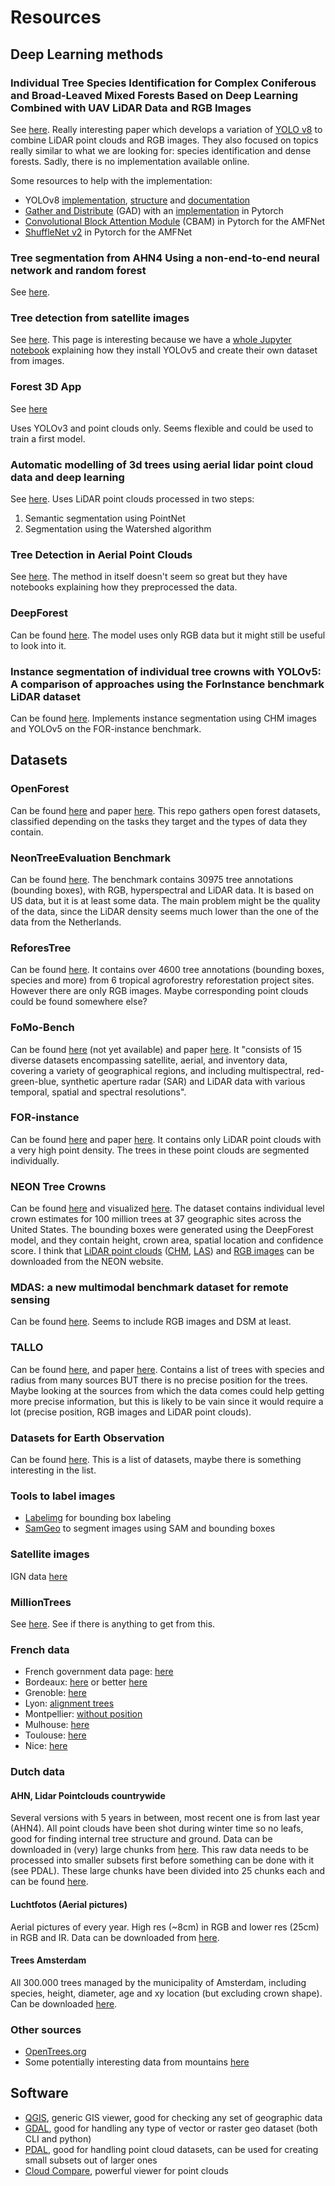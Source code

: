 # Resources

## Deep Learning methods

### Individual Tree Species Identification for Complex Coniferous and Broad-Leaved Mixed Forests Based on Deep Learning Combined with UAV LiDAR Data and RGB Images

See [here](https://www.mdpi.com/1999-4907/15/2/293). Really interesting paper which develops a variation of [YOLO v8](https://github.com/ultralytics/ultralytics) to combine LiDAR point clouds and RGB images. They also focused on topics really similar to what we are looking for: species identification and dense forests. Sadly, there is no implementation available online.

Some resources to help with the implementation:

- YOLOv8 [implementation](https://github.com/ultralytics/ultralytics), [structure](https://github.com/ultralytics/ultralytics/issues/189) and [documentation](https://docs.ultralytics.com/models/yolov8/)
- [Gather and Distribute](https://arxiv.org/pdf/2309.11331.pdf) (GAD) with an [implementation](https://github.com/huawei-noah/Efficient-Computing/tree/master/Detection/Gold-YOLO) in Pytorch
- [Convolutional Block Attention Module](https://github.com/Peachypie98/CBAM) (CBAM) in Pytorch for the AMFNet
- [ShuffleNet v2](https://github.com/pytorch/vision/blob/main/torchvision/models/shufflenetv2.py) in Pytorch for the AMFNet

### Tree segmentation from AHN4 Using a non-end-to-end neural network and random forest

See [here](https://repository.tudelft.nl/islandora/object/uuid%3A5d2ad31c-476e-4048-83f2-a5b4f92494d1).

### Tree detection from satellite images

See [here](https://github.com/talhayavcin/Tree-detection-from-satellite-images). This page is interesting because we have a [whole Jupyter notebook](https://github.com/talhayavcin/Tree-detection-from-satellite-images/blob/main/YOLOv5_Custom_Training.ipynb) explaining how they install YOLOv5 and create their own dataset from images.

### Forest 3D App

See [here](https://github.com/lloydwindrim/forest_3d_app)

Uses YOLOv3 and point clouds only. Seems flexible and could be used to train a first model.

### Automatic modelling of 3d trees using aerial lidar point cloud data and deep learning

See [here](https://ris.utwente.nl/ws/portalfiles/portal/276874011/Kippers2021automatic.pdf). Uses LiDAR point clouds processed in two steps:

1. Semantic segmentation using PointNet
2. Segmentation using the Watershed algorithm

### Tree Detection in Aerial Point Clouds

See [here](https://github.com/Amsterdam-AI-Team/Tree_Detection_in_Aerial_Point_Clouds). The method in itself doesn't seem so great but they have notebooks explaining how they preprocessed the data.

### DeepForest

Can be found [here](https://deepforest.readthedocs.io/en/latest/landing.html). The model uses only RGB data but it might still be useful to look into it.

### Instance segmentation of individual tree crowns with YOLOv5: A comparison of approaches using the ForInstance benchmark LiDAR dataset


Can be found [here](https://www.sciencedirect.com/science/article/pii/S2667393223000169). Implements instance segmentation using CHM images and YOLOv5 on the FOR-instance benchmark.

## Datasets

### OpenForest

Can be found [here](https://github.com/RolnickLab/OpenForest/tree/main) and paper [here](https://arxiv.org/abs/2311.00277). This repo gathers open forest datasets, classified depending on the tasks they target and the types of data they contain.

### NeonTreeEvaluation Benchmark

Can be found [here](https://github.com/weecology/NeonTreeEvaluation/). The benchmark contains 30975 tree annotations (bounding boxes), with RGB, hyperspectral and LiDAR data. It is based on US data, but it is at least some data. The main problem might be the quality of the data, since the LiDAR density seems much lower than the one of the data from the Netherlands.

### ReforesTree

Can be found [here](https://github.com/gyrrei/ReforesTree). It contains over 4600 tree annotations (bounding boxes, species and more) from 6 tropical agroforestry reforestation project sites. However there are only RGB images. Maybe corresponding point clouds could be found somewhere else?

### FoMo-Bench

Can be found [here](https://github.com/RolnickLab/FoMo-Bench) (not yet available) and paper [here](https://arxiv.org/pdf/2312.10114.pdf). It "consists of 15 diverse datasets encompassing satellite, aerial, and inventory data, covering a variety of geographical regions, and including multispectral, red-green-blue, synthetic aperture radar (SAR) and LiDAR data with various temporal, spatial and spectral resolutions".

### FOR-instance

Can be found [here](https://zenodo.org/records/8287792) and paper [here](https://arxiv.org/abs/2309.01279). It contains only LiDAR point clouds with a very high point density. The trees in these point clouds are segmented individually.

### NEON Tree Crowns

Can be found [here](https://zenodo.org/records/3765872) and visualized [here](https://visualize.idtrees.org/). The dataset contains individual level crown estimates for 100 million trees at 37 geographic sites across the United States. The bounding boxes were generated using the DeepForest model, and they contain height, crown area, spatial location and confidence score. I think that [LiDAR point clouds](https://data.neonscience.org/data-products/explore?search=lidar) ([CHM](https://data.neonscience.org/data-products/DP3.30015.001), [LAS](https://data.neonscience.org/data-products/DP1.30003.001)) and [RGB images](https://data.neonscience.org/data-products/DP3.30010.001) can be downloaded from the NEON website.

### MDAS: a new multimodal benchmark dataset for remote sensing

Can be found [here](https://essd.copernicus.org/articles/15/113/2023/essd-15-113-2023.html). Seems to include RGB images and DSM at least.

### TALLO

Can be found [here](https://github.com/selva-lab-repo/TALLO), and paper [here](https://onlinelibrary.wiley.com/doi/full/10.1111/gcb.16302). Contains a list of trees with species and radius from many sources BUT there is no precise position for the trees. Maybe looking at the sources from which the data comes could help getting more precise information, but this is likely to be vain since it would require a lot (precise position, RGB images and LiDAR point clouds).

### Datasets for Earth Observation

Can be found [here](https://earthnets.retool.com/embedded/public/676aa812-0dca-4e3b-a596-b043d852571d). This is a list of datasets, maybe there is something interesting in the list.

### Tools to label images

- [Labelimg](https://github.com/HumanSignal/labelImg) for bounding box labeling
- [SamGeo](https://samgeo.gishub.org/examples/box_prompts/) to segment images using SAM and bounding boxes

### Satellite images

IGN data [here](https://geoservices.ign.fr/bdortho)

### MillionTrees

See [here](https://milliontrees.idtrees.org/). See if there is anything to get from this.

### French data

- French government data page: [here](https://www.data.gouv.fr/fr/datasets/?page=2&q=arbre)
- Bordeaux: [here](http://www.opendata.bordeaux.fr/content/patrimoine-arbore) or better [here](https://opendata.bordeaux-metropole.fr/explore/dataset/ec_arbre_p/information/?disjunctive.insee)
- Grenoble: [here](https://data.metropolegrenoble.fr/visualisation/information/?id=arbres-grenoble)
- Lyon: [alignment trees](https://data.grandlyon.com/portail/fr/jeux-de-donnees/arbres-alignement-metropole-lyon/donnees)
- Montpellier: [without position](http://data.montpellier3m.fr/dataset/arbres-dalignement-de-montpellier)
- Mulhouse: [here](https://data.mulhouse-alsace.fr/explore/dataset/68224_arbres_alignement/information/)
- Toulouse: [here](https://data.toulouse-metropole.fr/explore/dataset/arbres-urbains/information/)
- Nice: [here](https://opendata.nicecotedazur.org/data/dataset/cartographie-des-arbres-communaux)

### Dutch data

#### AHN, Lidar Pointclouds countrywide

Several versions with 5 years in between, most recent one is from last year (AHN4).
All point clouds have been shot during winter time so no leafs, good for finding internal tree structure and ground.
Data can be downloaded in (very) large chunks from [here](https://ahn.arcgisonline.nl/ahnviewer/).
This raw data needs to be processed into smaller subsets first before something can be done with it (see PDAL).
These large chunks have been divided into 25 chunks each and can be found [here](https://geotiles.citg.tudelft.nl/).

#### Luchtfotos (Aerial pictures)

Aerial pictures of every year. High res (~8cm) in RGB and lower res (25cm) in RGB and IR.
Data can be downloaded from [here](https://www.beeldmateriaal.nl/data-room).

#### Trees Amsterdam

All 300.000 trees managed by the municipality of Amsterdam, including species, height, diameter, age and xy location (but excluding crown shape).
Can be downloaded [here](https://maps.amsterdam.nl/open_geodata/?k=505).

### Other sources

- [OpenTrees.org](https://opentrees.org/)
- Some potentially interesting data from mountains [here](https://esajournals.onlinelibrary.wiley.com/doi/10.1002/ecy.1759)

## Software

- [QGIS](https://qgis.org/en/site/), generic GIS viewer, good for checking any set of geographic data
- [GDAL](https://gdal.org/), good for handling any type of vector or raster geo dataset (both CLI and python)
- [PDAL](https://pdal.io/), good for handling point cloud datasets, can be used for creating small subsets out of larger ones
- [Cloud Compare](https://www.danielgm.net/cc/), powerful viewer for point clouds

